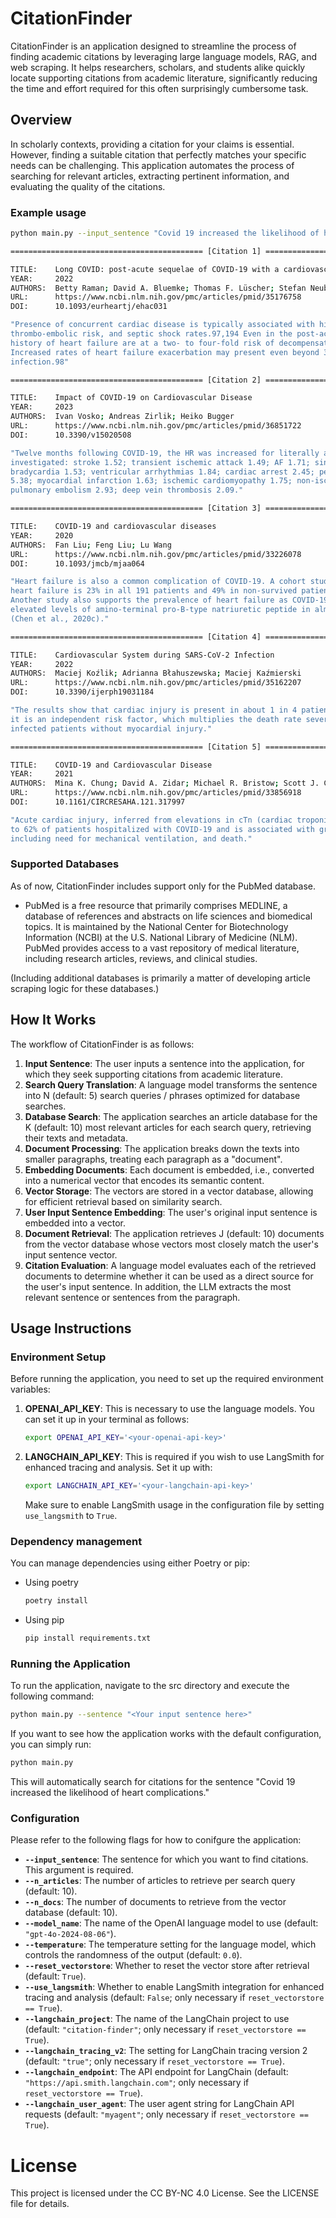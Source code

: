 # CitationFinder

CitationFinder is an application designed to streamline the process of finding academic citations by leveraging large language models, RAG, and web scraping. It helps researchers, scholars, and students alike quickly locate supporting citations from academic literature, significantly reducing the time and effort required for this often surprisingly cumbersome task.

## Overview

In scholarly contexts, providing a citation for your claims is essential. However, finding a suitable citation that perfectly matches your specific needs can be challenging. This application automates the process of searching for relevant articles, extracting pertinent information, and evaluating the quality of the citations.

### Example usage

```bash
python main.py --input_sentence "Covid 19 increased the likelihood of heart complications"
```

```bash
=========================================== [Citation 1] ===========================================

TITLE:    Long COVID: post-acute sequelae of COVID-19 with a cardiovascular focus
YEAR:     2022
AUTHORS:  Betty Raman; David A. Bluemke; Thomas F. Lüscher; Stefan Neubauer
URL:      https://www.ncbi.nlm.nih.gov/pmc/articles/pmid/35176758
DOI:      10.1093/eurheartj/ehac031

"Presence of concurrent cardiac disease is typically associated with higher in-hospital mortality,
thrombo-embolic risk, and septic shock rates.97,194 Even in the post-acute period, patients with a
history of heart failure are at a two- to four-fold risk of decompensation and mortality.195,196
Increased rates of heart failure exacerbation may present even beyond 30 days after SARS-CoV2
infection.98"

=========================================== [Citation 2] ===========================================

TITLE:    Impact of COVID-19 on Cardiovascular Disease
YEAR:     2023
AUTHORS:  Ivan Vosko; Andreas Zirlik; Heiko Bugger
URL:      https://www.ncbi.nlm.nih.gov/pmc/articles/pmid/36851722
DOI:      10.3390/v15020508

"Twelve months following COVID-19, the HR was increased for literally all CVDs that were
investigated: stroke 1.52; transient ischemic attack 1.49; AF 1.71; sinus tachycardia 1.84; sinus
bradycardia 1.53; ventricular arrhythmias 1.84; cardiac arrest 2.45; pericarditis 1.85; myocarditis
5.38; myocardial infarction 1.63; ischemic cardiomyopathy 1.75; non-ischemic cardiomyopathy 1.62;
pulmonary embolism 2.93; deep vein thrombosis 2.09."

=========================================== [Citation 3] ===========================================

TITLE:    COVID-19 and cardiovascular diseases
YEAR:     2020
AUTHORS:  Fan Liu; Feng Liu; Lu Wang
URL:      https://www.ncbi.nlm.nih.gov/pmc/articles/pmid/33226078
DOI:      10.1093/jmcb/mjaa064

"Heart failure is also a common complication of COVID-19. A cohort study shows that the incidence of
heart failure is 23% in all 191 patients and 49% in non-survived patients (Zhou et al., 2020a).
Another study also supports the prevalence of heart failure as COVID-19-related complications and
elevated levels of amino-terminal pro-B-type natriuretic peptide in almost half of the patients
(Chen et al., 2020c)."

=========================================== [Citation 4] ===========================================

TITLE:    Cardiovascular System during SARS-CoV-2 Infection
YEAR:     2022
AUTHORS:  Maciej Koźlik; Adrianna Błahuszewska; Maciej Kaźmierski
URL:      https://www.ncbi.nlm.nih.gov/pmc/articles/pmid/35162207
DOI:      10.3390/ijerph19031184

"The results show that cardiac injury is present in about 1 in 4 patients with COVID-19 disease, and
it is an independent risk factor, which multiplies the death rate several times in comparison to
infected patients without myocardial injury."

=========================================== [Citation 5] ===========================================

TITLE:    COVID-19 and Cardiovascular Disease
YEAR:     2021
AUTHORS:  Mina K. Chung; David A. Zidar; Michael R. Bristow; Scott J. Cameron; Timothy Chan; Clifford V. Harding, III; Deborah H. Kwon; Tamanna Singh; John C. Tilton; Emily J. Tsai; Nathan R. Tucker; John Barnard; Joseph Loscalzo
URL:      https://www.ncbi.nlm.nih.gov/pmc/articles/pmid/33856918
DOI:      10.1161/CIRCRESAHA.121.317997

"Acute cardiac injury, inferred from elevations in cTn (cardiac troponin) levels, is reported in 8%
to 62% of patients hospitalized with COVID-19 and is associated with greater disease severity,
including need for mechanical ventilation, and death."
```

### Supported Databases

As of now, CitationFinder includes support only for the PubMed database.

* PubMed is a free resource that primarily comprises MEDLINE, a database of references and abstracts on life sciences and biomedical topics. It is maintained by the National Center for Biotechnology Information (NCBI) at the U.S. National Library of Medicine (NLM). PubMed provides access to a vast repository of medical literature, including research articles, reviews, and clinical studies.

(Including additional databases is primarily a matter of developing article scraping logic for these databases.)

## How It Works

The workflow of CitationFinder is as follows:

1. **Input Sentence**: The user inputs a sentence into the application, for which they seek supporting citations from academic literature.
2. **Search Query Translation**: A language model transforms the sentence into N (default: 5) search queries / phrases optimized for database searches.
3. **Database Search**: The application searches an article database for the K (default: 10) most relevant articles for each search query, retrieving their texts and metadata.
4. **Document Processing**: The application breaks down the texts into smaller paragraphs, treating each paragraph as a "document".
5. **Embedding Documents**: Each document is embedded, i.e., converted into a numerical vector that encodes its semantic content.
6. **Vector Storage**: The vectors are stored in a vector database, allowing for efficient retrieval based on similarity search.
7. **User Input Sentence Embedding**: The user's original input sentence is embedded into a vector.
8. **Document Retrieval**: The application retrieves J (default: 10) documents from the vector database whose vectors most closely match the user's input sentence vector.
9. **Citation Evaluation**: A language model evaluates each of the retrieved documents to determine whether it can be used as a direct source for the user's input sentence. In addition, the LLM extracts the most relevant sentence or sentences from the paragraph.

## Usage Instructions

### Environment Setup

Before running the application, you need to set up the required environment variables:

1. **OPENAI_API_KEY**: This is necessary to use the language models. You can set it up in your terminal as follows:
   ```bash
   export OPENAI_API_KEY='<your-openai-api-key>'
   ```

2. **LANGCHAIN_API_KEY**: This is required if you wish to use LangSmith for enhanced tracing and analysis. Set it up with:
   ```bash
   export LANGCHAIN_API_KEY='<your-langchain-api-key>'
   ```

   Make sure to enable LangSmith usage in the configuration file by setting `use_langsmith` to `True`.

### Dependency management

You can manage dependencies using either Poetry or pip:

* Using poetry
  ```bash
  poetry install
  ```

* Using pip
   ```bash
   pip install requirements.txt
   ```

### Running the Application

To run the application, navigate to the src directory and execute the following command:

```bash
python main.py --sentence "<Your input sentence here>"
```

If you want to see how the application works with the default configuration, you can simply run:

```bash
python main.py
```

This will automatically search for citations for the sentence "Covid 19 increased the likelihood of heart complications."

### Configuration

Please refer to the following flags for how to conifgure the application:

- **`--input_sentence`**: The sentence for which you want to find citations. This argument is required.
- **`--n_articles`**: The number of articles to retrieve per search query (default: 10).
- **`--n_docs`**: The number of documents to retrieve from the vector database (default: 10).
- **`--model_name`**: The name of the OpenAI language model to use (default: `"gpt-4o-2024-08-06"`).
- **`--temperature`**: The temperature setting for the language model, which controls the randomness of the output (default: `0.0`).
- **`--reset_vectorstore`**: Whether to reset the vector store after retrieval (default: `True`).
- **`--use_langsmith`**: Whether to enable LangSmith integration for enhanced tracing and analysis (default: `False`; only necessary if `reset_vectorstore == True`).
- **`--langchain_project`**: The name of the LangChain project to use (default: `"citation-finder"`; only necessary if `reset_vectorstore == True`).
- **`--langchain_tracing_v2`**: The setting for LangChain tracing version 2 (default: `"true"`; only necessary if `reset_vectorstore == True`).
- **`--langchain_endpoint`**: The API endpoint for LangChain (default: `"https://api.smith.langchain.com"`; only necessary if `reset_vectorstore == True`).
- **`--langchain_user_agent`**: The user agent string for LangChain API requests (default: `"myagent"`; only necessary if `reset_vectorstore == True`).

# License

This project is licensed under the CC BY-NC 4.0 License. See the LICENSE file for details.
